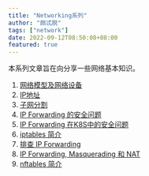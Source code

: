 ```yaml
---
title: "Networking系列"
author: "颇忒脱"
tags: ["network"]
date: 2022-09-12T08:50:08+08:00
featured: true
---
```


<!--more-->

本系列文章旨在向分享一些网络基本知识。

1. [网络模型及网络设备](../network-model-and-devices)
2. [IP地址](../ip-address)
3. [子网分割](../subnetting)
4. [IP Forwarding 的安全问题](../ip-forwarding)
5. [IP Forwarding 在K8S中的安全问题](../ip-forwarding-k8s)
7. [iptables 简介](../iptables-intro)
6. [排查 IP Forwarding](../ip-forwarding-trbst)
9. [IP Forwarding, Masquerading 和 NAT](../ip-forwarding-masq-nat)
10. [nftables 简介](../nftables-intro)